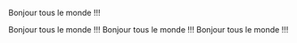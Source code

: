 Bonjour tous le monde !!!

Bonjour tous le monde !!!
Bonjour tous le monde !!!
Bonjour tous le monde !!!